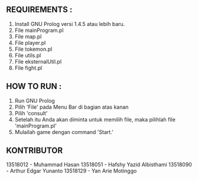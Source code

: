 ## REQUIREMENTS :

1. Install GNU Prolog versi 1.4.5 atau lebih baru.
2. File mainProgram.pl
3. File map.pl
4. File player.pl
5. File tokemon.pl
6. File utils.pl
7. File eksternalUtil.pl
8. File fight.pl

## HOW TO RUN :
1. Run GNU Prolog
2. Pilih 'File' pada Menu Bar di bagian atas kanan
3. Pilih 'consult'
4. Setelah itu Anda akan diminta untuk memilih file, maka pilihlah file 'mainProgram.pl'
5. Mulailah game dengan command 'Start.'

## KONTRIBUTOR
13518012 - Muhammad Hasan
13518051 - Hafshy Yazid Albisthami
13518090 - Arthur Edgar Yunanto
13518129 - Yan Arie Motinggo
